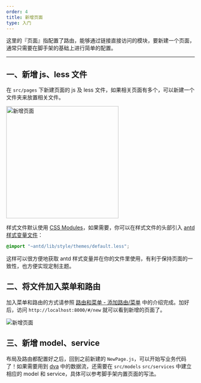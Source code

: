 ```yaml
---
order: 4
title: 新增页面 
type: 入门
---
```


这里的『页面』指配置了路由，能够通过链接直接访问的模块，要新建一个页面，通常只需要在脚手架的基础上进行简单的配置。

---

## 一、新增 js、less 文件

在 `src/pages` 下新建页面的 js 及 less 文件，如果相关页面有多个，可以新建一个文件夹来放置相关文件。

<img width="300" alt="新增页面" src="https://gw.alipayobjects.com/zos/rmsportal/hjDyFTVOgRwDzAIHApMO.png" />

<br />

样式文件默认使用 [CSS Modules](http://www.ruanyifeng.com/blog/2016/06/css_modules.html)，如果需要，你可以在样式文件的头部引入 [antd 样式变量文件](https://github.com/ant-design/ant-design/blob/master/components/style/themes/default.less)：

```css
@import "~antd/lib/style/themes/default.less";
```

这样可以很方便地获取 antd 样式变量并在你的文件里使用，有利于保持页面的一致性，也方便实现定制主题。

## 二、将文件加入菜单和路由

加入菜单和路由的方式请参照 [路由和菜单 - 添加路由/菜单](/docs/router-and-nav#添加路由/菜单) 中的介绍完成。加好后，访问 `http://localhost:8000/#/new` 就可以看到新增的页面了。

<img alt="新增页面" src="https://gw.alipayobjects.com/zos/rmsportal/xZIqExWKhdnzDBjajnZg.png" />

<br />

## 三、新增 model、service

布局及路由都配置好之后，回到之前新建的 `NewPage.js`，可以开始写业务代码了！如果需要用到 [dva](https://github.com/dvajs/dva/) 中的数据流，还需要在 `src/models` `src/services` 中建立相应的 model 和 service，具体可以参考脚手架内置页面的写法。
